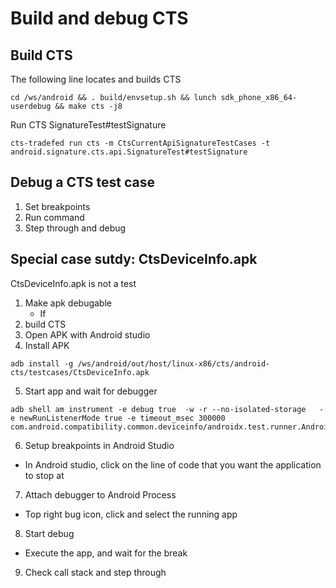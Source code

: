 # Build and debug CTS
## Build CTS
The following line locates and builds CTS
```
cd /ws/android && . build/envsetup.sh && lunch sdk_phone_x86_64-userdebug && make cts -j8
```
Run CTS SignatureTest#testSignature
```
cts-tradefed run cts -m CtsCurrentApiSignatureTestCases -t android.signature.cts.api.SignatureTest#testSignature
```
## Debug a CTS test case
1. Set breakpoints
2. Run command
3. Step through and debug
## Special case sutdy: CtsDeviceInfo.apk
CtsDeviceInfo.apk is not a test
1. Make apk debugable
   - If
2. build CTS
3. Open APK with Android studio
4. Install APK
 ```
 adb install -g /ws/android/out/host/linux-x86/cts/android-cts/testcases/CtsDeviceInfo.apk
 ```
5. Start app and wait for debugger
```
adb shell am instrument -e debug true  -w -r --no-isolated-storage   -e newRunListenerMode true -e timeout_msec 300000 com.android.compatibility.common.deviceinfo/androidx.test.runner.AndroidJUnitRunner
```
6. Setup breakpoints in Android Studio
  - In Android studio, click on the line of code that you want the application to stop at
7. Attach debugger to Android Process
  - Top right bug icon, click and select the running app
8. Start debug
  - Execute the app, and wait for the break
9. Check call stack and step through
